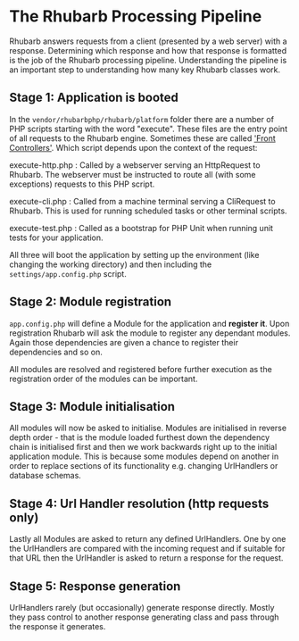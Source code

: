 The Rhubarb Processing Pipeline
===============================

Rhubarb answers requests from a client (presented by a web server) with a response. Determining which response
and how that response is formatted is the job of the Rhubarb processing pipeline. Understanding the
pipeline is an important step to understanding how many key Rhubarb classes work.

## Stage 1: Application is booted

In the `vendor/rhubarbphp/rhubarb/platform` folder there are a number of PHP scripts starting with the word
"execute". These files are the entry point of all requests to the Rhubarb engine. Sometimes these are called
['Front Controllers'](http://en.wikipedia.org/wiki/Front_Controller_pattern). Which script depends upon
the context of the request:

execute-http.php
:   Called by a webserver serving an HttpRequest to Rhubarb. The webserver must be instructed to route all
    (with some exceptions) requests to this PHP script.

execute-cli.php
:   Called from a machine terminal serving a CliRequest to Rhubarb. This is used for running scheduled tasks
    or other terminal scripts.

execute-test.php
:   Called as a bootstrap for PHP Unit when running unit tests for your application.

All three will boot the application by setting up the environment (like changing the working directory) and then
including the `settings/app.config.php` script.

## Stage 2: Module registration

`app.config.php` will define a Module for the application and **register it**. Upon registration Rhubarb will
ask the module to register any dependant modules. Again those dependencies are given a chance to register their
dependencies and so on.

All modules are resolved and registered before further execution as the registration order of the modules can
be important.

## Stage 3: Module initialisation

All modules will now be asked to initialise. Modules are initialised in reverse depth order - that is the module
loaded furthest down the dependency chain is initialised first and then we work backwards right up to the
initial application module. This is because some modules depend on another in order to replace sections of its
functionality e.g. changing UrlHandlers or database schemas.

## Stage 4: Url Handler resolution (http requests only)

Lastly all Modules are asked to return any defined UrlHandlers. One by one the UrlHandlers are compared with the
incoming request and if suitable for that URL then the UrlHandler is asked to return a response for the request.

## Stage 5: Response generation

UrlHandlers rarely (but occasionally) generate response directly. Mostly they pass control to another response
generating class and pass through the response it generates.